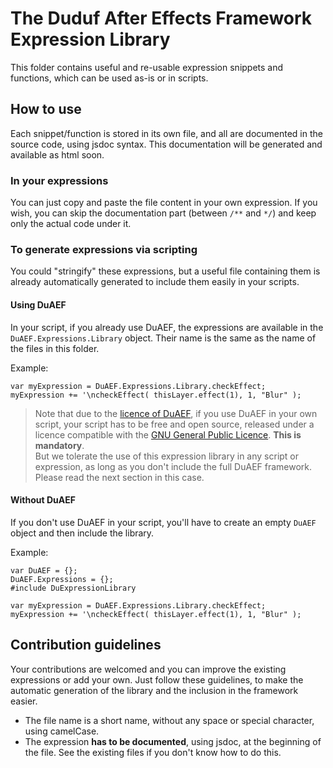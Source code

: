 # The Duduf After Effects Framework Expression Library

This folder contains useful and re-usable expression snippets and functions, which can be used as-is or in scripts.

## How to use

Each snippet/function is stored in its own file, and all are documented in the source code, using jsdoc syntax. This documentation will be generated and available as html soon.

### In your expressions

You can just copy and paste the file content in your own expression. If you wish, you can skip the documentation part (between `/**` and `*/`) and keep only the actual code under it.

### To generate expressions via scripting

You could "stringify" these expressions, but a useful file containing them is already automatically generated to include them easily in your scripts.

#### Using DuAEF

In your script, if you already use DuAEF, the expressions are available in the `DuAEF.Expressions.Library` object. Their name is the same as the name of the files in this folder.

Example:

    var myExpression = DuAEF.Expressions.Library.checkEffect;
    myExpression += '\ncheckEffect( thisLayer.effect(1), 1, "Blur" );

> Note that due to the [licence of DuAEF](https://github.com/Rainbox-dev/DuAEF/blob/master/LICENSE.md), if you use DuAEF in your own script, your script has to be free and open source, released under a licence compatible with the [GNU General Public Licence](https://github.com/Rainbox-dev/DuAEF/blob/master/LICENSE.md). **This is mandatory**.  
But we tolerate the use of this expression library in any script or expression, as long as you don't include the full DuAEF framework. Please read the next section in this case.

#### Without DuAEF

If you don't use DuAEF in your script, you'll have to create an empty `DuAEF` object and then include the library.

Example:

    var DuAEF = {};
    DuAEF.Expressions = {};
    #include DuExpressionLibrary

    var myExpression = DuAEF.Expressions.Library.checkEffect;
    myExpression += '\ncheckEffect( thisLayer.effect(1), 1, "Blur" );

## Contribution guidelines

Your contributions are welcomed and you can improve the existing expressions or add your own. Just follow these guidelines, to make the automatic generation of the library and the inclusion in the framework easier.

- The file name is a short name, without any space or special character, using camelCase.
- The expression **has to be documented**, using jsdoc, at the beginning of the file. See the existing files if you don't know how to do this.
